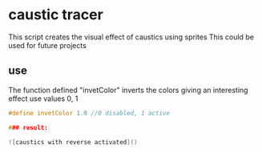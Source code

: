 # caustic tracer

This script creates the visual effect of caustics using sprites
This could be used for future projects

## use
The function defined "invetColor" inverts the colors giving an interesting effect
use values ​​0, 1

```c++
#define invetColor 1.0 //0 disabled, 1 active

### result:

![caustics with reverse activated]()
